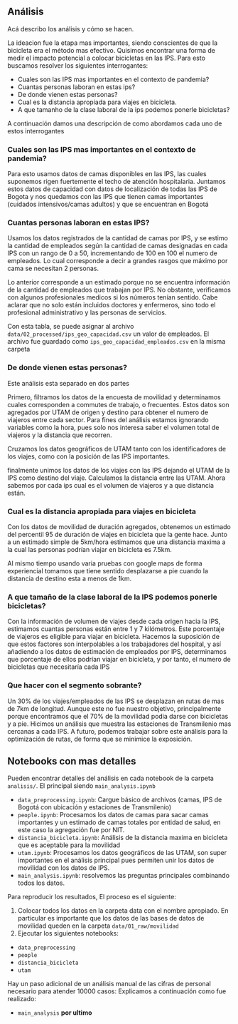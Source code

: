 ## Análisis

Acá describo los análisis y cómo se hacen.

La ideacion fue la etapa mas importantes, siendo conscientes de que la bicicleta era el método mas efectivo. Quisimos encontrar una forma de medir el impacto potencial a colocar bicicletas en las IPS. Para esto buscamos resolver los siguientes interrogantes:

- Cuales son las IPS mas importantes en el contexto de pandemia?
- Cuantas personas laboran en estas ips?
- De donde vienen estas personas?
- Cual es la distancia apropiada para viajes en bicicleta.
- A que tamanho de la clase laboral de la ips podemos ponerle bicicletas?

A continuación damos una descripción de como abordamos cada uno de estos interrogantes

### Cuales son las IPS mas importantes en el contexto de pandemia?
Para esto usamos datos de camas disponibles en las IPS, las cuales suponemos rigen fuertemente el techo de atención hospitalaria. Juntamos estos datos de capacidad con datos de localización de todas las IPS de Bogota y nos quedamos con las IPS que tienen camas importantes (cuidados intensivos/camas adultos) y que se encuentran en Bogotá

### Cuantas personas laboran en estas IPS?
Usamos los datos registrados de la cantidad de camas por IPS, y se estimo la cantidad de empleados según la cantidad de camas designadas en cada IPS con un rango de 0 a 50, incrementando de 100 en 100 el numero de empleados. Lo cual corresponde a decir a grandes rasgos que máximo por cama se necesitan 2 personas.

Lo anterior corresponde a un estimado porque no se encuentra información de la cantidad de empleados que trabajan por IPS. No obstante, verificamos con algunos profesionales medicos si los números tenían sentido. Cabe aclarar que no solo están incluidos doctores y enfermeros, sino todo el profesional administrativo y las personas de servicios.

Con esta tabla, se puede asignar al archivo `data/02_processed/ips_geo_capacidad.csv` un valor de empleados. El archivo fue guardado como `ips_geo_capacidad_empleados.csv` en la misma carpeta

### De donde vienen estas personas?
Este análisis esta separado en dos partes

Primero, filtramos los datos de la encuesta de movilidad y determinamos cuales corresponden a commutes de trabajo, o frecuentes. Estos datos son agregados por UTAM de origen y destino para obtener el numero de viajeros entre cada sector. Para fines del análisis estamos ignorando variables como la hora, pues solo nos interesa saber el volumen total de viajeros y la distancia que recorren.

Cruzamos los datos geográficos de UTAM tanto con los identificadores de los viajes, como con la posición de las IPS importantes.

finalmente unimos los datos de los viajes con las IPS dejando el UTAM de la IPS como destino del viaje. Calculamos la distancia entre las UTAM. Ahora sabemos por cada ips cual es el volumen de viajeros y a que distancia están.

### Cual es la distancia apropiada para viajes en bicicleta
Con los datos de movilidad de duración agregados, obtenemos un estimado del percentil 95 de duración de viajes en bicicleta que la gente hace. Junto a un estimado simple de 5km/hora estimamos que una distancia maxima a la cual las personas podrían viajar en bicicleta es 7.5km.

Al mismo tiempo usando varia pruebas con google maps de forma experiencial tomamos que tiene sentido desplazarse a pie cuando la distancia de destino esta a menos de 1km.

### A que tamaño de la clase laboral de la IPS podemos ponerle bicicletas?

Con la información de volumen de viajes desde cada origen hacia la IPS, estimamos cuantas personas están entre 1 y 7 kilómetros. Este porcentaje de viajeros es eligible para viajar en bicicleta. Hacemos la suposición de que estos factores son interpolables a los trabajadores del hospital, y así añadiendo a los datos de estimación de empleados por IPS, determinamos que porcentaje de ellos podrían viajar en bicicleta, y por tanto, el numero de bicicletas que necesitaría cada IPS

### Que hacer con el segmento sobrante?
Un 30% de los viajes/empleados de las IPS se desplazan en rutas de mas de 7km de longitud. Aunque este no fue nuestro objetivo, principalmente porque encontramos que el 70% de la movilidad podia darse con bicicletas y a pie. Hicimos un análisis que muestra las estaciones de Transmilenio mas cercanas a cada IPS. A futuro, podemos trabajar sobre este análisis para la optimización de rutas, de forma que se minimice la exposición.

## Notebooks con mas detalles
Pueden encontrar detalles del análisis en cada notebook de la carpeta `analisis/`. El principal siendo `main_analysis.ipynb`
- `data_preprocessing.ipynb`: Cargue básico de archivos (camas, IPS de Bogotá con ubicación y estaciones de Transmilenio)
- `people.ipynb`: Procesamos los datos de camas para sacar camas importantes y un estimado de camas totales por entidad de salud, en este caso la agregación fue por NIT.
- `distancia_bicicleta.ipynb`: Análisis de la distancia maxima en bicicleta que es aceptable para la movilidad
- `utam.ipynb`: Procesamos los datos geográficos de las UTAM, son super importantes en el análisis principal pues permiten unir los datos de movilidad con los datos de IPS.
- `main_analysis.ipynb`: resolvemos las preguntas principales combinando todos los datos.

Para reproducir los resultados, El proceso es el siguiente:

1. Colocar todos los datos en la carpeta data con el nombre apropiado. En particular es importante que los datos de las bases de datos de movilidad queden en la carpeta `data/01_raw/movilidad`
2. Ejecutar los siguientes notebooks:
  - `data_preprocessing`
  - `people`
  - `distancia_bicicleta`
  - `utam`

Hay un paso adicional de un análisis manual de las cifras de personal necesario para atender 10000 casos: Explicamos a continuación como fue realizado:


  - `main_analysis` **por ultimo**
